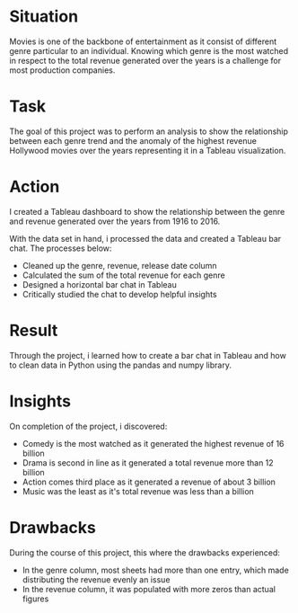 # Situation

Movies is one of the backbone of entertainment as it consist of different genre particular to an individual. Knowing which genre is the most watched in respect to the total revenue generated over the years is a challenge for most production companies.

# Task

The goal of this project was to perform an analysis to show the relationship between each genre trend and the anomaly of the highest revenue Hollywood movies over the years representing it in a Tableau visualization.

# Action

I created a Tableau dashboard to show the relationship between the genre and revenue generated over the years from 1916 to 2016.

With the data set in hand, i processed the data and created a Tableau bar chat. The processes below:
- Cleaned up the genre, revenue, release date column
- Calculated the sum of the total revenue for each genre
- Designed a horizontal bar chat in Tableau
- Critically studied the chat to develop helpful insights

# Result

Through the project, i learned how to create a bar chat in Tableau and how to clean data in Python using the pandas and numpy library.

# Insights

On completion of the project, i discovered:
- Comedy is the most watched as it generated the highest revenue of 16 billion
- Drama is second in line as it generated a total revenue more than 12 billion 
- Action comes third place as it generated a revenue of about 3 billion
- Music was the least as it's total revenue was less than a billion

# Drawbacks

During the course of this project, this where the drawbacks experienced:
- In the genre column, most sheets had more than one entry, which made distributing the revenue evenly an issue
- In the revenue column, it was populated with more zeros than actual figures
